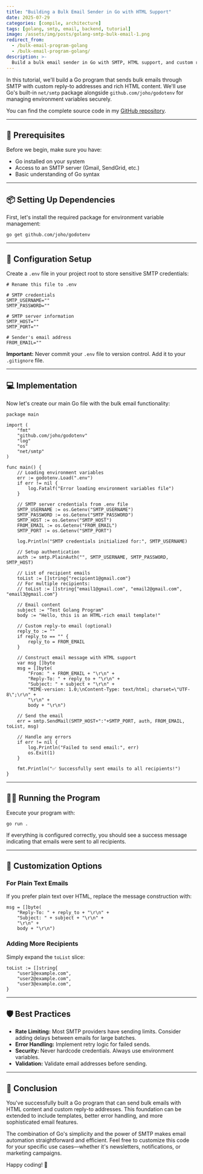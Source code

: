 ```yaml
---
title: "Building a Bulk Email Sender in Go with HTML Support"
date: 2025-07-29
categories: [compile, architecture]
tags: [golang, smtp, email, backend, tutorial]
image: /assets/img/posts/golang-smtp-bulk-email-1.png
redirect_from:
  - /bulk-email-program-golang
  - /bulk-email-program-golang/
description: >-
  Build a bulk email sender in Go with SMTP, HTML support, and custom reply-to. Complete tutorial with code examples and environment setup
---
```




In this tutorial, we'll build a Go program that sends bulk emails through SMTP with custom reply-to addresses and rich HTML content. We'll use Go's built-in `net/smtp` package alongside `github.com/joho/godotenv` for managing environment variables securely.


You can find the complete source code in my [GitHub repository](https://github.com/aswinbennyofficial/Golang/tree/main/project/11_Golang_SMTP_mailSend).

---

## 🚀 Prerequisites

Before we begin, make sure you have:

- Go installed on your system
- Access to an SMTP server (Gmail, SendGrid, etc.)
- Basic understanding of Go syntax

---

## 📦 Setting Up Dependencies

First, let's install the required package for environment variable management:

```
go get github.com/joho/godotenv
```

---

## 🔧 Configuration Setup

Create a `.env` file in your project root to store sensitive SMTP credentials:

```
# Rename this file to .env 

# SMTP credentials
SMTP_USERNAME=""
SMTP_PASSWORD=""

# SMTP server information
SMTP_HOST=""
SMTP_PORT=""

# Sender's email address
FROM_EMAIL=""
```

**Important:** Never commit your `.env` file to version control. Add it to your `.gitignore` file.

---

## 💻 Implementation

Now let's create our main Go file with the bulk email functionality:

```
package main

import (
    "fmt"
    "github.com/joho/godotenv"
    "log"
    "os"
    "net/smtp"
)

func main() {
    // Loading environment variables
    err := godotenv.Load(".env")
    if err != nil {
        log.Fatalf("Error loading environment variables file")
    }

    // SMTP server credentials from .env file
    SMTP_USERNAME := os.Getenv("SMTP_USERNAME")
    SMTP_PASSWORD := os.Getenv("SMTP_PASSWORD")
    SMTP_HOST := os.Getenv("SMTP_HOST")
    FROM_EMAIL := os.Getenv("FROM_EMAIL")
    SMTP_PORT := os.Getenv("SMTP_PORT")

    log.Println("SMTP credentials initialized for:", SMTP_USERNAME)

    // Setup authentication
    auth := smtp.PlainAuth("", SMTP_USERNAME, SMTP_PASSWORD, SMTP_HOST)

    // List of recipient emails
    toList := []string{"recipient1@gmail.com"}
    // For multiple recipients:
    // toList := []string{"email1@gmail.com", "email2@gmail.com", "email3@gmail.com"}

    // Email content
    subject := "Test Golang Program"
    body := "Hello, this is an HTML-rich email template!"
    
    // Custom reply-to email (optional)
    reply_to := ""
    if reply_to == "" {
        reply_to = FROM_EMAIL
    }

    // Construct email message with HTML support
    var msg []byte
    msg = []byte(
        "From: " + FROM_EMAIL + "\r\n" +
        "Reply-To: " + reply_to + "\r\n" +
        "Subject: " + subject + "\r\n" +
        "MIME-version: 1.0;\nContent-Type: text/html; charset=\"UTF-8\";\r\n" +
        "\r\n" +
        body + "\r\n")

    // Send the email
    err = smtp.SendMail(SMTP_HOST+":"+SMTP_PORT, auth, FROM_EMAIL, toList, msg)

    // Handle any errors
    if err != nil {
        log.Println("Failed to send email:", err)
        os.Exit(1)
    }

    fmt.Println("✅ Successfully sent emails to all recipients!")
}
```

---

## 🏃‍♂️ Running the Program

Execute your program with:

```
go run .
```

If everything is configured correctly, you should see a success message indicating that emails were sent to all recipients.

---

## 🎨 Customization Options

### For Plain Text Emails

If you prefer plain text over HTML, replace the message construction with:

```
msg = []byte(
    "Reply-To: " + reply_to + "\r\n" +
    "Subject: " + subject + "\r\n" +
    "\r\n" +
    body + "\r\n")
```

### Adding More Recipients

Simply expand the `toList` slice:

```
toList := []string{
    "user1@example.com",
    "user2@example.com",
    "user3@example.com",
}
```

---

## 🛡️ Best Practices

- **Rate Limiting:** Most SMTP providers have sending limits. Consider adding delays between emails for large batches.
- **Error Handling:** Implement retry logic for failed sends.
- **Security:** Never hardcode credentials. Always use environment variables.
- **Validation:** Validate email addresses before sending.

---

## 🎯 Conclusion

You've successfully built a Go program that can send bulk emails with HTML content and custom reply-to addresses. This foundation can be extended to include templates, better error handling, and more sophisticated email features.

The combination of Go's simplicity and the power of SMTP makes email automation straightforward and efficient. Feel free to customize this code for your specific use cases—whether it's newsletters, notifications, or marketing campaigns.

Happy coding! 🚀
